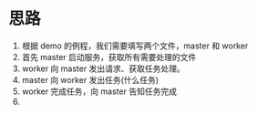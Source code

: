 # 思路

1. 根据 demo 的例程，我们需要填写两个文件，master 和 worker
2. 首先 master 启动服务，获取所有需要处理的文件
3. worker 向 master 发出请求、获取任务处理。
4. master 向 worker 发出任务(什么任务)
5. worker 完成任务，向 master 告知任务完成
6. 